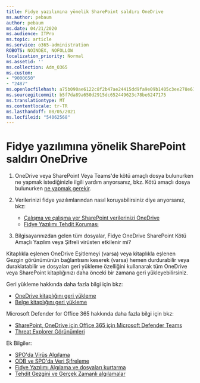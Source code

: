 ```yaml
---
title: Fidye yazılımına yönelik SharePoint saldırı OneDrive
ms.author: pebaum
author: pebaum
ms.date: 04/21/2020
ms.audience: ITPro
ms.topic: article
ms.service: o365-administration
ROBOTS: NOINDEX, NOFOLLOW
localization_priority: Normal
ms.assetid: ''
ms.collection: Adm_O365
ms.custom:
- "9000650"
- "2487"
ms.openlocfilehash: a75b090ae6122c8f2b47ae24415dd9fa9e09b1405c3ee278e619381382a322d2
ms.sourcegitcommit: b5f7da89a650d2915dc652449623c78be6247175
ms.translationtype: MT
ms.contentlocale: tr-TR
ms.lasthandoff: 08/05/2021
ms.locfileid: "54062568"
---
```

# <a name="ransomware-attack-in-sharepoint-or-onedrive"></a>Fidye yazılımına yönelik SharePoint saldırı OneDrive

1.  OneDrive veya SharePoint Veya Teams'de kötü amaçlı dosya bulunurken ne yapmak istediğinizle ilgili yardım arıyorsanız, bkz. Kötü amaçlı dosya bulunurken [ne yapmak gerekir](https://support.office.com/en-ie/article/what-to-do-when-a-malicious-file-is-found-in-sharepoint-online-onedrive-or-microsoft-teams-01e902ad-a903-4e0f-b093-1e1ac0c37ad2).
2. Verilerinizi fidye yazılımlarından nasıl koruyabilirsiniz diye arıyorsanız, bkz:
    - [Çalışma ve çalışma yer SharePoint verilerinizi OneDrive](/sharepoint/safeguarding-your-data) 
    - [Fidye Yazılımı Tehdit Koruması](/windows/security/threat-protection/intelligence/ransomware-malware)    

3.  Bilgisayarınızdan gelen tüm dosyalar, Fidye OneDrive SharePoint Kötü Amaçlı Yazılım veya Şifreli virüsten etkilenir mi? 

Kitaplıkla eşlenen OneDrive Eşitlemeyi (varsa) veya kitaplıkla eşlenen Gezgin görünümünün bağlantısını keserek (varsa) hemen durdurabilir veya duraklatabilir ve dosyaları geri yükleme özelliğini kullanarak tüm OneDrive veya SharePoint kitaplığınızı daha önceki bir zamana geri yükleyebilirsiniz. 

Geri yükleme hakkında daha fazla bilgi için bkz:

- [OneDrive kitaplığını geri yükleme](https://support.office.com/article/restore-your-onedrive-fa231298-759d-41cf-bcd0-25ac53eb8a150)
- [Belge kitaplığını geri yükleme](https://support.office.com/article/restore-a-document-library-317791c3-8bd0-4dfd-8254-3ca90883d39a)

Microsoft Defender for Office 365 hakkında daha fazla bilgi için bkz:
- [SharePoint, OneDrive için Office 365 için Microsoft Defender Teams](/microsoft-365/security/office-365-security/atp-for-spo-odb-and-teams)
- [Threat Explorer Görünümleri](/microsoft-365/security/office-365-security/threat-explorer-views)

Ek Bilgiler:

- [SPO'da Virüs Algılama](/microsoft-365/security/office-365-security/virus-detection-in-spo)</br>
- [ODB ve SPO'da Veri Şifreleme](/microsoft-365/compliance/data-encryption-in-odb-and-spo)</br>
- [Fidye Yazılımı Algılama ve dosyaları kurtarma](https://support.office.com/article/Ransomware-detection-and-recovering-your-files-0d90ec50-6bfd-40f4-acc7-b8c12c73637f)</br>
- [Tehdit Gezgini ve Gerçek Zamanlı algılamalar](/microsoft-365/security/office-365-security/threat-explorer-views)
